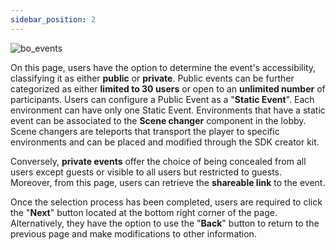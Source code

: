 ```yaml
---
sidebar_position: 2
---
```


![bo_events](/img/bo_events10.png)

On this page, users have the option to determine the event's accessibility, classifying it as either **public** or **private**. Public events can be further categorized as either **limited to 30 users** or open to an **unlimited number** of participants.
Users can configure a Public Event as a "**Static Event**". Each environment can have only one Static Event. Environments that have a static event can be associated to the **Scene changer** component in the lobby. Scene changers are teleports that transport the player to specific environments and can be placed and modified through the SDK creator kit. 

Conversely, **private events** offer the choice of being concealed from all users except guests or visible to all users but restricted to guests. Moreover, from this page, users can retrieve the **shareable link** to the event.

Once the selection process has been completed, users are required to click the "**Next**" button located at the bottom right corner of the page. Alternatively, they have the option to use the "**Back**" button to return to the previous page and make modifications to other information.
